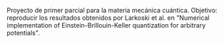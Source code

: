 Proyecto de primer parcial para la materia mecánica cuántica.
Objetivo: reproducir los resultados obtenidos por Larkoski et al. en "Numerical 
implementation of Einstein-Brillouin-Keller quantization for arbitrary potentials".
